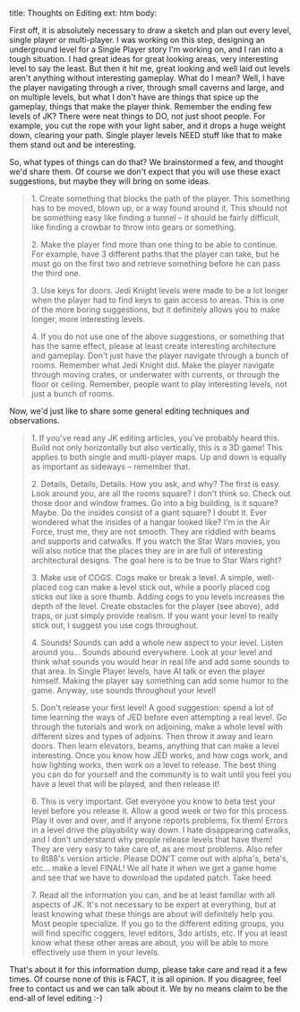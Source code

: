 title: Thoughts on Editing
ext: htm
body:


First off, it is absolutely necessary to draw a sketch and plan out
every level, single player or multi-player. I was working on this step,
designing an underground level for a Single Player story I'm working on,
and I ran into a tough situation. I had great ideas for great looking
areas, very interesting level to say the least. But then it hit me,
great looking and well laid out levels aren't anything without
interesting gameplay. What do I mean? Well, I have the player navigating
through a river, through small caverns and large, and on multiple
levels, but what I don't have are things that spice up the gameplay,
things that make the player think. Remember the ending few levels of JK?
There were neat things to DO, not just shoot people. For example, you
cut the rope with your light saber, and it drops a huge weight down,
clearing your path. Single player levels NEED stuff like that to make
them stand out and be interesting.  
  
So, what types of things can do that? We brainstormed a few, and thought
we'd share them. Of course we don't expect that you will use these exact
suggestions, but maybe they will bring on some ideas.

> 1\. Create something that blocks the path of the player. This
> something has to be moved, blown up, or a way found around it. This
> should not be something easy like finding a tunnel – it should be
> fairly difficult, like finding a crowbar to throw into gears or
> something.  
>   
> 2\. Make the player find more than one thing to be able to continue.
> For example, have 3 different paths that the player can take, but he
> must go on the first two and retrieve something before he can pass the
> third one.  
>   
> 3\. Use keys for doors. Jedi Knight levels were made to be a lot
> longer when the player had to find keys to gain access to areas. This
> is one of the more boring suggestions, but it definitely allows you to
> make longer, more interesting levels.  
>   
> 4\. If you do not use one of the above suggestions, or something that
> has the same effect, please at least create interesting architecture
> and gameplay. Don't just have the player navigate through a bunch of
> rooms. Remember what Jedi Knight did. Make the player navigate through
> moving crates, or underwater with currents, or through the floor or
> ceiling. Remember, people want to play interesting levels, not just a
> bunch of rooms.

Now, we'd just like to share some general editing techniques and
observations.

> 1\. If you've read any JK editing articles, you've probably heard
> this. Build not only horizontally but also vertically, this is a 3D
> game\! This applies to both single and multi-player maps. Up and down
> is equally as important as sideways – remember that.  
>   
> 2\. Details, Details, Details. How you ask, and why? The first is
> easy. Look around you, are all the rooms square? I don't think so.
> Check out those door and window frames. Go into a big building, is it
> square? Maybe. Do the insides consist of a giant square? I doubt it.
> Ever wondered what the insides of a hangar looked like? I'm in the Air
> Force, trust me, they are not smooth. They are riddled with beams and
> supports and catwalks. If you watch the Star Wars movies, you will
> also notice that the places they are in are full of interesting
> architectural designs. The goal here is to be true to Star Wars
> right?  
>   
> 3\. Make use of COGS. Cogs make or break a level. A simple,
> well-placed cog can make a level stick out, while a poorly placed cog
> sticks out like a sore thumb. Adding cogs to you levels increases the
> depth of the level. Create obstacles for the player (see above), add
> traps, or just simply provide realism. If you want your level to
> really stick out, I suggest you use cogs throughout.  
>   
> 4\. Sounds\! Sounds can add a whole new aspect to your level. Listen
> around you... Sounds abound everywhere. Look at your level and think
> what sounds you would hear in real life and add some sounds to that
> area. In Single Player levels, have AI talk or even the player
> himself. Making the player say something can add some humor to the
> game. Anyway, use sounds throughout your level\!  
>   
> 5\. Don't release your first level\! A good suggestion: spend a lot of
> time learning the ways of JED before even attempting a real level. Go
> through the tutorials and work on adjoining, make a whole level with
> different sizes and types of adjoins. Then throw it away and learn
> doors. Then learn elevators, beams, anything that can make a level
> interesting. Once you know how JED works, and how cogs work, and how
> lighting works, then work on a level to release. The best thing you
> can do for yourself and the community is to wait until you feel you
> have a level that will be played, and then release it\!  
>   
> 6\. This is very important. Get everyone you know to beta test your
> level before you release it. Allow a good week or two for this
> process. Play it over and over, and if anyone reports problems, fix
> them\! Errors in a level drive the playability way down. I hate
> disappearing catwalks, and I don't understand why people release
> levels that have them\! They are very easy to take care of, as are
> most problems. Also refer to 8t88's version article. Please DON'T come
> out with alpha's, beta's, etc… make a level FINAL\! We all hate it
> when we get a game home and see that we have to download the updated
> patch. Take heed.  
>   
> 7\. Read all the information you can, and be at least familiar with
> all aspects of JK. It's not necessary to be expert at everything, but
> at least knowing what these things are about will definitely help you.
> Most people specialize. If you go to the different editing groups, you
> will find specific coggers, level editors, 3do artists, etc. If you at
> least know what these other areas are about, you will be able to more
> effectively use them in your levels.

That's about it for this information dump, please take care and read it
a few times. Of course none of this is FACT, it is all opinion. If you
disagree, feel free to contact us and we can talk about it. We by no
means claim to be the end-all of level editing :-)  


